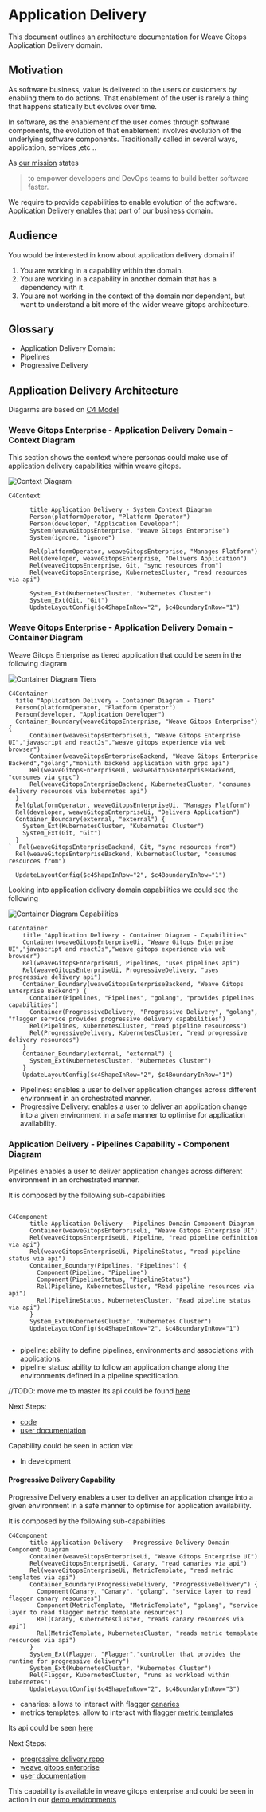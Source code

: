 # Application Delivery 
This document outlines an architecture documentation for Weave Gitops Application Delivery domain.

## Motivation
As software business, value is delivered to the users or customers by enabling them to do actions.
That enablement of the user is rarely a thing that happens statically but evolves over time.

In software, as the enablement of the user comes through software components, the evolution of that enablement
involves evolution of the underlying software components. Traditionally called in several ways, application, services ,etc ..

As [our mission](https://www.weave.works/company/) states
> to empower developers and DevOps teams to build better software faster.

We require to provide capabilities to enable evolution of the software. Application Delivery enables that part of our
business domain.


## Audience
You would be interested in know about application delivery domain if
1. You are working in a capability within the domain.
2. You are working in a capability in another domain that has a dependency with it.
3. You are not working in the context of the domain nor dependent, but want to understand a bit more
of the wider weave gitops architecture.

## Glossary

- Application Delivery Domain:
- Pipelines
- Progressive Delivery

## Application Delivery Architecture

Diagarms are based on [C4 Model](https://c4model.com/)  

### Weave Gitops Enterprise - Application Delivery Domain - Context Diagram

This section shows the context where personas could make use of application delivery capabilities within weave gitops.

![Context Diagram](./imgs/application-delivery-context.svg)

```mermaid
C4Context

      title Application Delivery - System Context Diagram
      Person(platformOperator, "Platform Operator")
      Person(developer, "Application Developer")      
      System(weaveGitopsEnterprise, "Weave Gitops Enterprise")
      System(ignore, "ignore")

      Rel(platformOperator, weaveGitopsEnterprise, "Manages Platform")
      Rel(developer, weaveGitopsEnterprise, "Delivers Application")
      Rel(weaveGitopsEnterprise, Git, "sync resources from")
      Rel(weaveGitopsEnterprise, KubernetesCluster, "read resources via api")

      System_Ext(KubernetesCluster, "Kubernetes Cluster")
      System_Ext(Git, "Git") 
      UpdateLayoutConfig($c4ShapeInRow="2", $c4BoundaryInRow="1")

```

### Weave Gitops Enterprise - Application Delivery Domain - Container Diagram

Weave Gitops Enterprise as tiered application that could be seen in the following diagram

![Container Diagram Tiers](./imgs/application-delivery-container-tiers.svg)

```mermaid
C4Container
  title "Application Delivery - Container Diagram - Tiers"
  Person(platformOperator, "Platform Operator")
  Person(developer, "Application Developer")      
  Container_Boundary(weaveGitopsEnterprise, "Weave Gitops Enterprise") {
      Container(weaveGitopsEnterpriseUi, "Weave Gitops Enterprise UI","javascript and reactJs","weave gitops experience via web browser")
      Container(weaveGitopsEnterpriseBackend, "Weave Gitops Enterprise Backend","golang","monlith backend application with grpc api")
      Rel(weaveGitopsEnterpriseUi, weaveGitopsEnterpriseBackend, "consumes via grpc")
      Rel(weaveGitopsEnterpriseBackend, KubernetesCluster, "consumes delivery resources via kubernetes api")
  }
  Rel(platformOperator, weaveGitopsEnterpriseUi, "Manages Platform")
  Rel(developer, weaveGitopsEnterpriseUi, "Delivers Application")
  Container_Boundary(external, "external") {
    System_Ext(KubernetesCluster, "Kubernetes Cluster")
    System_Ext(Git, "Git")     
  }
`  Rel(weaveGitopsEnterpriseBackend, Git, "sync resources from")
  Rel(weaveGitopsEnterpriseBackend, KubernetesCluster, "consumes resources from")  

  UpdateLayoutConfig($c4ShapeInRow="2", $c4BoundaryInRow="1")              
```
Looking into application delivery domain capabilities we could see the following

![Container Diagram Capabilities](./imgs/application-delivery-container.svg)

```mermaid
C4Container
    title "Application Delivery - Container Diagram - Capabilities"
    Container(weaveGitopsEnterpriseUi, "Weave Gitops Enterprise UI","javascript and reactJs","weave gitops experience via web browser")
    Rel(weaveGitopsEnterpriseUi, Pipelines, "uses pipelines api")
    Rel(weaveGitopsEnterpriseUi, ProgressiveDelivery, "uses progressive delivery api")
    Container_Boundary(weaveGitopsEnterpriseBackend, "Weave Gitops Enterprise Backend") {
      Container(Pipelines, "Pipelines", "golang", "provides pipelines capabilities")
      Container(ProgressiveDelivery, "Progressive Delivery", "golang", "flagger service provides progressive delivery capabilities")
      Rel(Pipelines, KubernetesCluster, "read pipeline resourcess")
      Rel(ProgressiveDelivery, KubernetesCluster, "read progressive delivery resources")      
    }
    Container_Boundary(external, "external") {
      System_Ext(KubernetesCluster, "Kubernetes Cluster")
    }
    UpdateLayoutConfig($c4ShapeInRow="2", $c4BoundaryInRow="1")          
```

- Pipelines: enables a user to deliver application changes across different environment in an orchestrated manner. 
- Progressive Delivery: enables a user to deliver an application change into a given environment in a safe manner to optimise for application availability.


### Application Delivery - Pipelines Capability - Component Diagram

Pipelines enables a user to deliver application changes across different environment in an orchestrated manner.

It is composed by the following sub-capabilities

```mermaid

C4Component
      title Application Delivery - Pipelines Domain Component Diagram
      Container(weaveGitopsEnterpriseUi, "Weave Gitops Enterprise UI")
      Rel(weaveGitopsEnterpriseUi, Pipeline, "read pipeline definition via api")
      Rel(weaveGitopsEnterpriseUi, PipelineStatus, "read pipeline status via api")
      Container_Boundary(Pipelines, "Pipelines") {
        Component(Pipeline, "Pipeline")
        Component(PipelineStatus, "PipelineStatus")
        Rel(Pipeline, KubernetesCluster, "Read pipeline resources via api")
        Rel(PipelineStatus, KubernetesCluster, "Read pipeline status via api")      
      }
      System_Ext(KubernetesCluster, "Kubernetes Cluster")  
      UpdateLayoutConfig($c4ShapeInRow="2", $c4BoundaryInRow="1")           
                    
```

- pipeline: ability to define pipelines, environments and associations with applications. 
- pipeline status: ability to follow an application change along the environments defined in a pipeline specification.

//TODO: move me to master
Its api could be found [here](https://github.com/weaveworks/weave-gitops-enterprise/blob/af0da2a895d205d837d1c7afaf29977225e01957/api/pipelines/pipelines.proto)

Next Steps:
- [code](https://github.com/weaveworks/weave-gitops-enterprise)
- [user documentation](https://docs.gitops.weave.works/docs/enterprise/intro/index.html)

Capability could be seen in action via:
- In development

#### Progressive Delivery Capability

Progressive Delivery enables a user to deliver an application change into a given environment in a safe manner to optimise for application availability.

It is composed by the following sub-capabilities

```mermaid
C4Component
      title Application Delivery - Progressive Delivery Domain Component Diagram
      Container(weaveGitopsEnterpriseUi, "Weave Gitops Enterprise UI")
      Rel(weaveGitopsEnterpriseUi, Canary, "read canaries via api")
      Rel(weaveGitopsEnterpriseUi, MetricTemplate, "read metric templates via api")
      Container_Boundary(ProgressiveDelivery, "ProgressiveDelivery") {
        Component(Canary, "Canary", "golang", "service layer to read flagger canary resources")
        Component(MetricTemplate, "MetricTemplate", "golang", "service layer to read flagger metric template resources")
        Rel(Canary, KubernetesCluster, "reads canary resources via api")
        Rel(MetricTemplate, KubernetesCluster, "reads metric temaplate resources via api")      
      }
      System_Ext(Flagger, "Flagger","controller that provides the runtime for progressive delivery")
      System_Ext(KubernetesCluster, "Kubernetes Cluster")   
      Rel(Flagger, KubernetesCluster, "runs as workload within kubernetes")      
      UpdateLayoutConfig($c4ShapeInRow="2", $c4BoundaryInRow="3")          
```

- canaries: allows to interact with flagger [canaries](https://docs.flagger.app/usage/how-it-works#canary-resource)
- metrics templates: allow to interact with flagger [metric templates](https://docs.flagger.app/usage/metrics#custom-metrics)

Its api could be seen [here](https://github.com/weaveworks/progressive-delivery/blob/main/api/prog/prog.proto)

Next Steps:
- [progressive delivery repo](https://github.com/weaveworks/progressive-delivery)
- [weave gitops enterprise](https://github.com/weaveworks/weave-gitops-enterprise)
- [user documentation](https://docs.gitops.weave.works/docs/guides/delivery/0)

This capability is available in weave gitops enterprise and could be seen in 
action in our [demo environments](https://demo-01.wge.dev.weave.works/applications/delivery)













